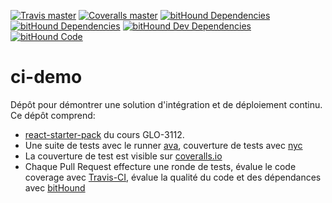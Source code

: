 [![Travis master](https://img.shields.io/travis/GLO3112/ci-demo/master.svg?maxAge=2592000)]()
[![Coveralls master](https://img.shields.io/coveralls/GLO3112/ci-demo/master.svg?maxAge=2592000)]()
[![bitHound Dependencies](https://www.bithound.io/github/GLO3112/ci-demo/badges/dependencies.svg)](https://www.bithound.io/github/GLO3112/ci-demo/master/dependencies/npm)
[![bitHound Dependencies](https://www.bithound.io/github/GLO3112/ci-demo/badges/dependencies.svg)](https://www.bithound.io/github/GLO3112/ci-demo/master/dependencies/npm)
[![bitHound Dev Dependencies](https://www.bithound.io/github/GLO3112/ci-demo/badges/devDependencies.svg)](https://www.bithound.io/github/GLO3112/ci-demo/master/dependencies/npm)
[![bitHound Code](https://www.bithound.io/github/GLO3112/ci-demo/badges/code.svg)](https://www.bithound.io/github/GLO3112/ci-demo)

# ci-demo

Dépôt pour démontrer une solution d'intégration et de déploiement continu. 
Ce dépôt comprend:
* [react-starter-pack](https://github.com/GLO3112/starter-packs/tree/master/react-starter) du cours GLO-3112.
* Une suite de tests avec le runner [ava](https://github.com/avajs/ava), couverture de tests avec [nyc](https://github.com/istanbuljs/nyc)
* La couverture de test est visible sur [coveralls.io](https://coveralls.io/github/GLO3112/ci-demo)
* Chaque Pull Request effecture une ronde de tests, évalue le code coverage avec [Travis-CI](https://travis-ci.org/GLO3112/ci-demo), évalue la qualité du code et des dépendances avec [bitHound](https://www.bithound.io/github/GLO3112/ci-demo)
